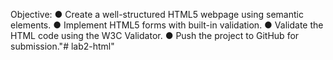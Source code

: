 Objective: 
● Create a well-structured HTML5 webpage using semantic elements.
● Implement HTML5 forms with built-in validation.
● Validate the HTML code using the W3C Validator.
● Push the project to GitHub for submission."# lab2-html" 
